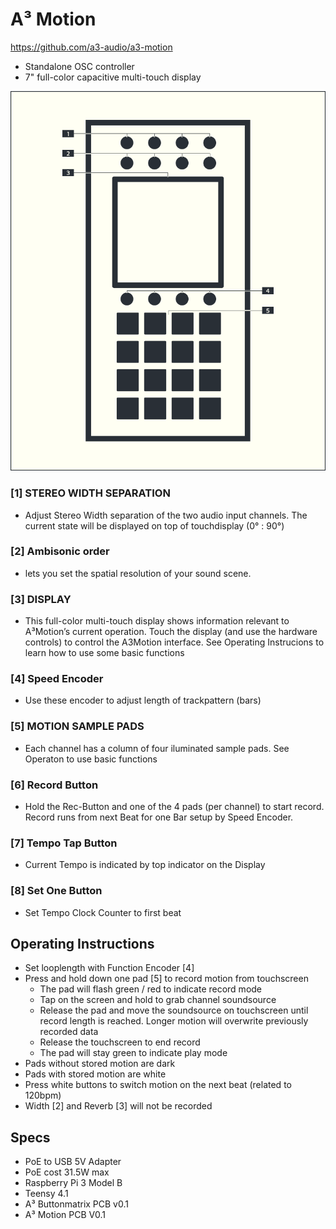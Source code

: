 # A³ Motion

https://github.com/a3-audio/a3-motion

- Standalone OSC controller
- 7" full-color capacitive multi-touch display

![A³ Motion numbered](pics_user/a3-motion-icon_light_numbered.png)

### [1] STEREO WIDTH SEPARATION
- Adjust Stereo Width separation of the two audio input channels. The current state will be displayed on top of touchdisplay (0° : 90°)

### [2] Ambisonic order
- lets you set the spatial resolution of your sound scene.

### [3] DISPLAY
- This full-color multi-touch display shows information relevant to A³Motion’s current operation. Touch the display (and use the hardware controls) to control the A3Motion interface. See Operating Instrucions to learn how to use some basic functions

### [4] Speed Encoder
- Use these encoder to adjust length of trackpattern (bars)

### [5] MOTION SAMPLE PADS
- Each channel has a column of four iluminated sample pads. See Operaton to use basic functions

### [6] Record Button
+ Hold the Rec-Button and one of the 4 pads (per channel) to start record. Record runs from next Beat for one Bar setup by Speed Encoder. 

### [7] Tempo Tap Button
* Current Tempo is indicated by top indicator on the Display

### [8] Set One Button
* Set Tempo Clock Counter to first beat

## Operating Instructions
- Set looplength with Function Encoder [4]
- Press and hold down one pad [5] to record motion from touchscreen 
	- The pad will flash green / red to indicate record mode
	- Tap on the screen and hold to grab channel soundsource
	- Release the pad and move the soundsource on touchscreen until record length is reached. Longer motion will overwrite previously recorded data
	- Release the touchscreen to end record
	- The pad will stay green to indicate play mode
- Pads without stored motion are dark
- Pads with stored motion are white
- Press white buttons to switch motion on the next beat (related to 120bpm)
- Width [2] and Reverb [3] will not be recorded

## Specs
- PoE to USB 5V Adapter
- PoE cost 31.5W max
- Raspberry Pi 3 Model B
- Teensy 4.1
- A³ Buttonmatrix PCB v0.1
- A³ Motion PCB V0.1